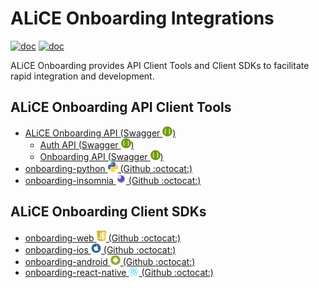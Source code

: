# ALiCE Onboarding Integrations 
[![doc](https://img.shields.io/badge/doc-onboarding-51CB56)](https://docs.alicebiometrics.com/onboarding/) 
[![doc](https://img.shields.io/badge/doc-integrations-51CB56)](https://docs.alicebiometrics.com/onboarding/integrations.html) 

ALiCE Onboarding provides API Client Tools and Client SDKs to facilitate rapid integration and development.

## ALiCE Onboarding API Client Tools

* [ALiCE Onboarding API (Swagger <img src="https://github.com/alice-biometrics/custom-emojis/blob/master/images/swagger.png" width="16">)](https://apis.alicebiometrics.com/onboarding/ui/#/)
  - [Auth API (Swagger <img src="https://github.com/alice-biometrics/custom-emojis/blob/master/images/swagger.png" width="16">)](https://apis.alicebiometrics.com/auth/ui/#/)
  - [Onboarding API (Swagger <img src="https://github.com/alice-biometrics/custom-emojis/blob/master/images/swagger.png" width="16">)](https://apis.alicebiometrics.com/onboarding/ui/#/)
* [onboarding-python <img src="https://github.com/alice-biometrics/custom-emojis/blob/master/images/python.png" width="16"> (Github :octocat:)](https://github.com/alice-biometrics/onboarding-python)
* [onboarding-insomnia <img src="https://github.com/alice-biometrics/custom-emojis/blob/master/images/insomnia.png" width="16"> (Github :octocat:)](https://github.com/alice-biometrics/onboarding-insomnia)

## ALiCE Onboarding Client SDKs

* [onboarding-web <img src="https://github.com/alice-biometrics/custom-emojis/blob/master/images/web.png" width="15"> (Github :octocat:)](https://github.com/alice-biometrics/onboarding-web)
* [onboarding-ios <img src="https://github.com/alice-biometrics/custom-emojis/blob/master/images/ios.png" width="16"> (Github :octocat:)](https://github.com/alice-biometrics/onboarding-ios)
* [onboarding-android <img src="https://github.com/alice-biometrics/custom-emojis/blob/master/images/android.png" width="16"> (Github :octocat:)](https://github.com/alice-biometrics/onboarding-android)
* [onboarding-react-native <img src="https://github.com/alice-biometrics/custom-emojis/blob/master/images/react-native.png" width="16"> (Github :octocat:)](https://github.com/alice-biometrics/onboarding-react-native)



